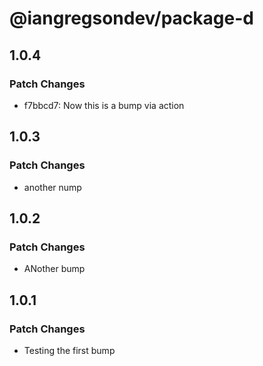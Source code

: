 # @iangregsondev/package-d

## 1.0.4

### Patch Changes

- f7bbcd7: Now this is a bump via action

## 1.0.3

### Patch Changes

- another nump

## 1.0.2

### Patch Changes

- ANother bump

## 1.0.1

### Patch Changes

- Testing the first bump
